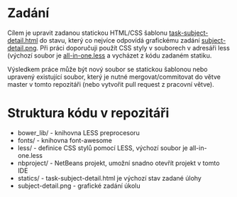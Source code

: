 # Zadání

Cílem je upravit zadanou statickou HTML/CSS šablonu [task-subject-detail.html](statics/task-subject-detail.html) do stavu, který
co nejvíce odpovídá grafickému zadání [subject-detail.png](subject-detail.png). Při práci doporučuji použít CSS styly
v souborech v adresáři less (výchozí soubor je [all-in-one.less](less/all-in-one.less) a vycházet z kódu zadaném statiku.

Výsledkem práce může být nový soubor se statickou šablonou nebo upravený existující soubor, který je nutné mergovat/commitovat do větve 
master v tomto repozitáři (nebo vytvořit pull request z pracovní větve).

# Struktura kódu v repozitáři

 * bower_lib/ - knihovna LESS preprocesoru
 * fonts/ - knihovna font-awesome
 * less/ - definice CSS stylů pomocí LESS, výchozí soubor je all-in-one.less
 * nbproject/ - NetBeans projekt, umožní snadno otevřít projekt v tomto IDE
 * statics/ - task-subject-detail.html je výchozí stav zadané úlohy
 * subject-detail.png - grafické zadání úkolu
